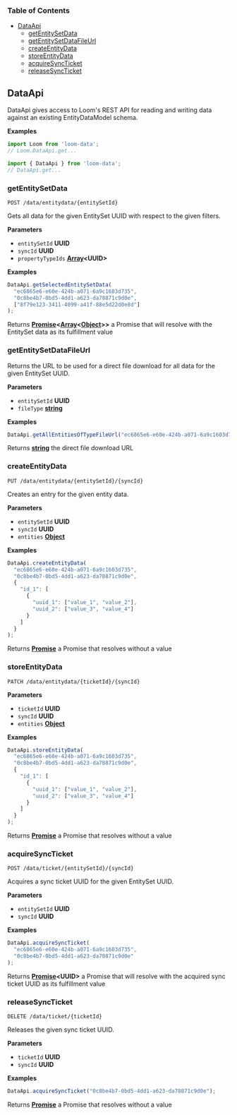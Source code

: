 <!-- Generated by documentation.js. Update this documentation by updating the source code. -->

### Table of Contents

-   [DataApi](#dataapi)
    -   [getEntitySetData](#getentitysetdata)
    -   [getEntitySetDataFileUrl](#getentitysetdatafileurl)
    -   [createEntityData](#createentitydata)
    -   [storeEntityData](#storeentitydata)
    -   [acquireSyncTicket](#acquiresyncticket)
    -   [releaseSyncTicket](#releasesyncticket)

## DataApi

DataApi gives access to Loom's REST API for reading and writing data against an existing EntityDataModel schema.

**Examples**

```javascript
import Loom from 'loom-data';
// Loom.DataApi.get...
```

```javascript
import { DataApi } from 'loom-data';
// DataApi.get...
```

### getEntitySetData

`POST /data/entitydata/{entitySetId}`

Gets all data for the given EntitySet UUID with respect to the given filters.

**Parameters**

-   `entitySetId` **UUID** 
-   `syncId` **UUID** 
-   `propertyTypeIds` **[Array](https://developer.mozilla.org/en-US/docs/Web/JavaScript/Reference/Global_Objects/Array)&lt;UUID>** 

**Examples**

```javascript
DataApi.getSelectedEntitySetData(
  "ec6865e6-e60e-424b-a071-6a9c1603d735",
  "0c8be4b7-0bd5-4dd1-a623-da78871c9d0e",
  ["8f79e123-3411-4099-a41f-88e5d22d0e8d"]
);
```

Returns **[Promise](https://developer.mozilla.org/en-US/docs/Web/JavaScript/Reference/Global_Objects/Promise)&lt;[Array](https://developer.mozilla.org/en-US/docs/Web/JavaScript/Reference/Global_Objects/Array)&lt;[Object](https://developer.mozilla.org/en-US/docs/Web/JavaScript/Reference/Global_Objects/Object)>>** a Promise that will resolve with the EntitySet data as its fulfillment value

### getEntitySetDataFileUrl

Returns the URL to be used for a direct file download for all data for the given EntitySet UUID.

**Parameters**

-   `entitySetId` **UUID** 
-   `fileType` **[string](https://developer.mozilla.org/en-US/docs/Web/JavaScript/Reference/Global_Objects/String)** 

**Examples**

```javascript
DataApi.getAllEntitiesOfTypeFileUrl("ec6865e6-e60e-424b-a071-6a9c1603d735", "json");
```

Returns **[string](https://developer.mozilla.org/en-US/docs/Web/JavaScript/Reference/Global_Objects/String)** the direct file download URL

### createEntityData

`PUT /data/entitydata/{entitySetId}/{syncId}`

Creates an entry for the given entity data.

**Parameters**

-   `entitySetId` **UUID** 
-   `syncId` **UUID** 
-   `entities` **[Object](https://developer.mozilla.org/en-US/docs/Web/JavaScript/Reference/Global_Objects/Object)** 

**Examples**

```javascript
DataApi.createEntityData(
  "ec6865e6-e60e-424b-a071-6a9c1603d735",
  "0c8be4b7-0bd5-4dd1-a623-da78871c9d0e",
  {
    "id_1": [
      {
        "uuid_1": ["value_1", "value_2"],
        "uuid_2": ["value_3", "value_4"]
      }
    ]
  }
);
```

Returns **[Promise](https://developer.mozilla.org/en-US/docs/Web/JavaScript/Reference/Global_Objects/Promise)** a Promise that resolves without a value

### storeEntityData

`PATCH /data/entitydata/{ticketId}/{syncId}`

**Parameters**

-   `ticketId` **UUID** 
-   `syncId` **UUID** 
-   `entities` **[Object](https://developer.mozilla.org/en-US/docs/Web/JavaScript/Reference/Global_Objects/Object)** 

**Examples**

```javascript
DataApi.storeEntityData(
  "ec6865e6-e60e-424b-a071-6a9c1603d735",
  "0c8be4b7-0bd5-4dd1-a623-da78871c9d0e",
  {
    "id_1": [
      {
        "uuid_1": ["value_1", "value_2"],
        "uuid_2": ["value_3", "value_4"]
      }
    ]
  }
);
```

Returns **[Promise](https://developer.mozilla.org/en-US/docs/Web/JavaScript/Reference/Global_Objects/Promise)** a Promise that resolves without a value

### acquireSyncTicket

`POST /data/ticket/{entitySetId}/{syncId}`

Acquires a sync ticket UUID for the given EntitySet UUID.

**Parameters**

-   `entitySetId` **UUID** 
-   `syncId` **UUID** 

**Examples**

```javascript
DataApi.acquireSyncTicket(
  "ec6865e6-e60e-424b-a071-6a9c1603d735",
  "0c8be4b7-0bd5-4dd1-a623-da78871c9d0e"
);
```

Returns **[Promise](https://developer.mozilla.org/en-US/docs/Web/JavaScript/Reference/Global_Objects/Promise)&lt;UUID>** a Promise that will resolve with the acquired sync ticket UUID as its fulfillment value

### releaseSyncTicket

`DELETE /data/ticket/{ticketId}`

Releases the given sync ticket UUID.

**Parameters**

-   `ticketId` **UUID** 
-   `syncId` **UUID** 

**Examples**

```javascript
DataApi.acquireSyncTicket("0c8be4b7-0bd5-4dd1-a623-da78871c9d0e");
```

Returns **[Promise](https://developer.mozilla.org/en-US/docs/Web/JavaScript/Reference/Global_Objects/Promise)** a Promise that resolves without a value
